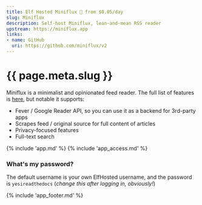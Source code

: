 ```yaml
---
title: Elf Hosted Miniflux 🧝 from $0.05/day
slug: Miniflux
description: Self-host Miniflux, lean-and-mean RSS reader
upstream: https://miniflux.app
links:
- name: GitHub
  uri: https://github.com/miniflux/v2
---
```


# {{ page.meta.slug }}

Miniflux is a minimalist and opinionated feed reader. The full list of features is [here](https://miniflux.app/features.html), but notable it supports:

* Fever / Google Reader API, so you can use it as a backend for 3rd-party apps
* Scrapes feed / original source for full content of articles
* Privacy-focused features
* Full-text search

{% include 'app.md' %}
{% include 'app_access.md' %}

### What's my password?

The default username is your own ElfHosted username, and the password is `yesireadthedocs` (*change this after logging in, obviously!*)

{% include 'app_footer.md' %}